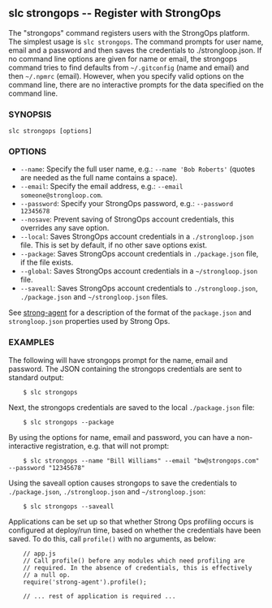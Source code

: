 ## slc strongops -- Register with StrongOps

The "strongops" command registers users with the StrongOps platform. The
simplest usage is `slc strongops`. The command prompts for user name, email and
a password and then saves the credentials to ./strongloop.json.  If no command
line options are given for name or email, the strongops command tries to find
defaults from `~/.gitconfig` (name and email) and then `~/.npmrc` (email).
However, when you specify valid options on the command line, there are no
interactive prompts for the data specified on the command line.

### SYNOPSIS

    slc strongops [options]

### OPTIONS

* `--name`:
  Specify the full user name, e.g.: `--name 'Bob Roberts'` (quotes are
  needed as the full name contains a space).
* `--email`:
  Specify the email address, e.g.: `--email someone@strongloop.com`.
* `--password`:
  Specify your StrongOps password, e.g.: `--password 12345678`
* `--nosave`:
  Prevent saving of StrongOps account credentials, this overrides any save
  option.
* `--local`:
  Saves StrongOps account credentials in a `./strongloop.json` file. This is
set by default, if no other save options exist.
* `--package`:
  Saves StrongOps account credentials in `./package.json` file, if the file
  exists.
* `--global`:
  Saves StrongOps account credentials in a `~/strongloop.json` file.
* `--saveall`:
  Saves StrongOps account credentials to `./strongloop.json`, `./package.json` and
  `~/strongloop.json` files.

See [strong-agent](http://docs.strongops.com/strong-agent) for a description of
the format of the `package.json` and `strongloop.json` properties used by Strong
Ops.

### EXAMPLES

The following will have strongops prompt for the name, email and password.  The
JSON containing the strongops credentials are sent to standard output:

        $ slc strongops

Next, the strongops credentials are saved to the local `./package.json` file:

        $ slc strongops --package

By using the options for name, email and password, you can have a
non-interactive registration, e.g. that will not prompt:

        $ slc strongops --name "Bill Williams" --email "bw@strongops.com" --password "12345678"

Using the saveall option causes strongops to save the credentials to
`./package.json`, `./strongloop.json` and `~/strongloop.json`:

        $ slc strongops --saveall

Applications can be set up so that whether Strong Ops profiling occurs is
configured at deploy/run time, based on whether the credentials have been
saved. To do this, call `profile()` with no arguments, as below:

        // app.js
        // Call profile() before any modules which need profiling are
        // required. In the absence of credentials, this is effectively
        // a null op.
        require('strong-agent').profile();

        // ... rest of application is required ...
